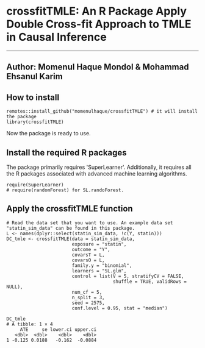 # crossfitTMLE: An R Package Apply Double Cross-fit Approach to TMLE in Causal Inference 
---
Author: Momenul Haque Mondol & Mohammad Ehsanul Karim
---

## How to install

```{r}
remotes::install_github("momenulhaque/crossfitTMLE") # it will install the package
library(crossfitTMLE) 
```
Now the package is ready to use. 

## Install the required R packages
The package primarily requires 'SuperLearner'. Additionally, it requires all the R packages associated with advanced machine learning algorithms.
```{r}
require(SuperLearner)
# require(randomForest) for SL.randoForest.
```
 
## Apply the crossfitTMLE function
 
```{r}
# Read the data set that you want to use. An example data set "statin_sim_data" can be found in this package.
L <- names(dplyr::select(statin_sim_data, !c(Y, statin)))
DC_tmle <- crossfitTMLE(data = statin_sim_data,
                        exposure = "statin",
                        outcome = "Y",
                        covarsT = L,
                        covarsO = L,
                        family.y = "binomial",
                        learners = "SL.glm",
                        control = list(V = 5, stratifyCV = FALSE,
                                       shuffle = TRUE, validRows = NULL),
                        num_cf = 5,
                        n_split = 3,
                        seed = 2575,
                        conf.level = 0.95, stat = "median")

DC_tmle
# A tibble: 1 × 4
     ATE     se lower.ci upper.ci
   <dbl>  <dbl>    <dbl>    <dbl>
1 -0.125 0.0188   -0.162  -0.0884

```
